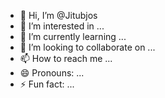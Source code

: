 - 👋 Hi, I’m @Jitubjos
- 👀 I’m interested in ...
- 🌱 I’m currently learning ...
- 💞️ I’m looking to collaborate on ...
- 📫 How to reach me ...
- 😄 Pronouns: ...
- ⚡ Fun fact: ...

<!---
Jitubjos/Jitubjos is a ✨ special ✨ repository because its `README.md` (this file) appears on your GitHub profile.
You can click the Preview link to take a look at your changes.
--->
